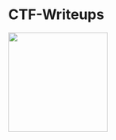 # CTF-Writeups
<img src="https://github.com/user-attachments/assets/05b57768-2d51-4040-96f7-26ebb7b2af46" width="200"/>
